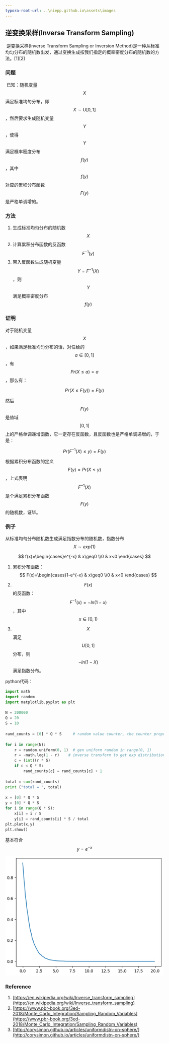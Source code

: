 ```yaml
---
typora-root-url: ..\niepp.github.io\assets\images
---
```


## 逆变换采样(Inverse Transform Sampling)

​	    逆变换采样(Inverse Transform Sampling or Inversion Method)是一种从标准均匀分布的随机数出发，通过变换生成按我们指定的概率密度分布的随机数的方法。[1][2]

### 问题

​	    已知：随机变量$$X$$满足标准均匀分布，即$$X\sim U[0,1]$$，然后要求生成随机变量$$Y$$，使得$$Y$$满足概率密度分布$$f(y)$$，其中$$f(y)$$对应的累积分布函数$$F(y)$$是严格单调增的。

### 方法

1. 生成标准均匀分布的随机数$$X$$
3. 计算累积分布函数的反函数$$F^{-1}(y)$$
4. 带入反函数生成随机变量$$Y=F^{-1}(X)$$，则$$Y$$满足概率密度分布$$f(y)$$ 

### 证明

对于随机变量$$X$$，如果满足标准均匀分布的话，对任给的$$a\in[0, 1]$$，有$$Pr(X≤a)=a$$，那么有：

$$
Pr(X≤F(y))=F(y)
$$

然后$$F(y)$$是值域$$[0,1]$$上的严格单调递增函数，它一定存在反函数，且反函数也是严格单调递增的，于是：

$$
Pr(F^{-1}(X)≤y)=F(y)
$$

根据累积分布函数的定义$$F(y) = Pr(X≤y)$$，上式表明$$F^{-1}(X)$$是个满足累积分布函数$$F(y)$$的随机数，证毕。



### 例子

从标准均匀分布随机数生成满足指数分布的随机数，指数分布 $$X\sim exp(1)$$

$$
f(x)=\begin{cases}e^{-x} & x\geq0 \\0 & x<0 \end{cases}
$$

1. 累积分布函数：
   $$
   F(x)=\begin{cases}1-e^{-x} & x\geq0 \\0 & x<0 \end{cases}
   $$

2. $$F(x)$$的反函数：$$F^{-1}(x)=-ln(1-x)$$，其中$$x\in[0,1)$$
3. $$X$$满足$$U[0,1]$$分布，则$$-ln(1-X)$$满足指数分布。

python代码：
```python
import math
import random
import matplotlib.pyplot as plt

N = 200000
Q = 20
S = 10

rand_counts = [0] * Q * S     # random value counter, the counter proportion is the pdf(probability distribution function)

for i in range(N):
    r = random.uniform(0, 1)  # gen uniform random in range(0, 1)
    r = -math.log(1 - r)    # inverse transform to get exp distribution
    c = (int)(r * S)
    if c < Q * S:
        rand_counts[c] = rand_counts[c] + 1

total = sum(rand_counts)
print ("total = ", total)

x = [0] * Q * S
y = [0] * Q * S
for i in range(Q * S):
	x[i] = i / S
	y[i] = rand_counts[i] * S / total
plt.plot(x,y)
plt.show()

```

基本符合$$y=e^{-x}$$

![exp_rand](../assets/images/exp_rand.png)

### Reference

1. [https://en.wikipedia.org/wiki/Inverse_transform_sampling](https://en.wikipedia.org/wiki/Inverse_transform_sampling)
2. [https://www.pbr-book.org/3ed-2018/Monte_Carlo_Integration/Sampling_Random_Variables](https://www.pbr-book.org/3ed-2018/Monte_Carlo_Integration/Sampling_Random_Variables)
3. [http://corysimon.github.io/articles/uniformdistn-on-sphere/](http://corysimon.github.io/articles/uniformdistn-on-sphere/)
